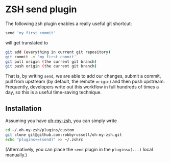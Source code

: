 ZSH send plugin
=====

The following zsh plugin enables a really useful git shortcut:

```bash
send 'my first commit'
```

will get translated to

```bash
git add (everything in current git repository)
git commit -m 'my first commit'
git pull origin (the current git branch)
git push origin (the current git branch)
```

That is, by writing `send`, we are able to add our changes, submit a commit,
pull from upstream (by default, the remote `origin`) and then push upstream.
Frequently, developers write out this workflow in full hundreds of times a
day, so this is a useful time-saving technique.

Installation
--------

Assuming you have [oh-my-zsh](https://github.com/robbyrussell/oh-my-zsh), you can
simply write

```bash
cd ~/.oh-my-zsh/plugins/custom
git clone git@github.com:robbyrussell/oh-my-zsh.git
echo "plugins+=(send)" >> ~/.zshrc
```

(Alternatively, you can place the `send` plugin in the `plugins=(...)` local manually.)
